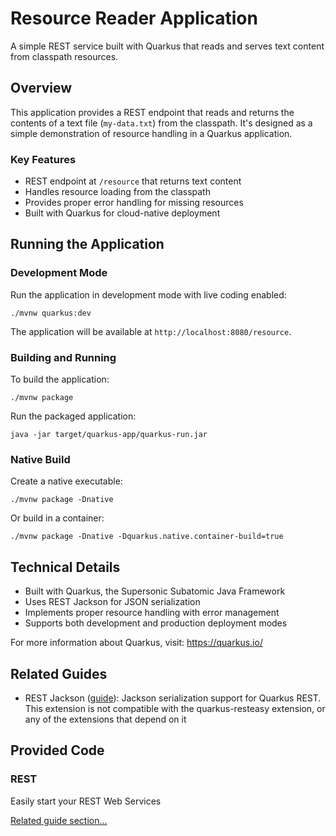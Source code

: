 # Resource Reader Application

A simple REST service built with Quarkus that reads and serves text content from classpath resources.

## Overview

This application provides a REST endpoint that reads and returns the contents of a text file (`my-data.txt`) from the classpath. It's designed as a simple demonstration of resource handling in a Quarkus application.

### Key Features
- REST endpoint at `/resource` that returns text content
- Handles resource loading from the classpath
- Provides proper error handling for missing resources
- Built with Quarkus for cloud-native deployment

## Running the Application

### Development Mode
Run the application in development mode with live coding enabled:
```shell script
./mvnw quarkus:dev
```

The application will be available at `http://localhost:8080/resource`.

### Building and Running
To build the application:
```shell script
./mvnw package
```

Run the packaged application:
```shell script
java -jar target/quarkus-app/quarkus-run.jar
```

### Native Build
Create a native executable:
```shell script
./mvnw package -Dnative
```

Or build in a container:
```shell script
./mvnw package -Dnative -Dquarkus.native.container-build=true
```

## Technical Details

- Built with Quarkus, the Supersonic Subatomic Java Framework
- Uses REST Jackson for JSON serialization
- Implements proper resource handling with error management
- Supports both development and production deployment modes

For more information about Quarkus, visit: <https://quarkus.io/>

## Related Guides

- REST Jackson ([guide](https://quarkus.io/guides/rest#json-serialisation)): Jackson serialization support for Quarkus REST. This extension is not compatible with the quarkus-resteasy extension, or any of the extensions that depend on it

## Provided Code

### REST

Easily start your REST Web Services

[Related guide section...](https://quarkus.io/guides/getting-started-reactive#reactive-jax-rs-resources)
